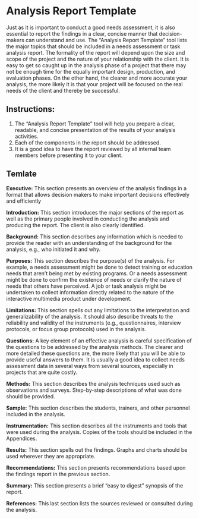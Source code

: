 # Analysis Report Template

Just as it is important to conduct a good needs assessment, it is also essential to report the findings in a clear, concise manner that decision-makers can understand and use.  The “Analysis Report Template” tool lists the major topics that should be included in a needs assessment or task analysis report.  The formality of the report will depend upon the size and scope of the project and the nature of your relationship with the client.  It is easy to get so caught up in the analysis phase of a project that there may not be enough time for the equally important design, production, and evaluation phases.  On the other hand, the clearer and more accurate your analysis, the more likely it is that your project will be focused on the real needs of the client and thereby be successful.

## Instructions:
1.	The “Analysis Report Template” tool will help you prepare a clear, readable, and concise presentation of the results of your analysis activities.  
2.	Each of the components in the report should be addressed.
3.	It is a good idea to have the report reviewed by all internal team members before presenting it to your client.

## Temlate 

**Executive:**  This section presents an overview of the analysis findings in a format that allows decision makers to make important decisions effectively and efficiently

**Introduction:**  This section introduces the major sections of the report as well as the primary people involved in conducting the analysis and producing the report.  The client is also clearly identified.  

**Background:**  This section describes any information which is needed to provide the reader with an understanding of the background for the analysis, e.g., who initiated it and why. 

**Purposes:**  This section describes the purpose(s) of the analysis.  For example, a needs assessment might be done to detect training or education needs that aren’t being met by existing programs.  Or a needs assessment might be done to confirm the existence of needs or clarify the nature of needs that others have perceived.  A job or task analysis might be undertaken to collect information directly related to the nature of the interactive multimedia product under development.  

**Limitations:**  This section spells out any limitations to the interpretation and generalizability of the analysis.  It should also describe threats to the reliability and validity of the instruments (e.g., questionnaires, interview protocols, or focus group protocols) used in the analysis.

**Questions:**  A key element of an effective analysis is careful specification of the questions to be addressed by the analysis methods.  The clearer and more detailed these questions are, the more likely that you will be able to provide useful answers to them.  It is usually a good idea to collect needs assessment data in several ways from several sources, especially in projects that are quite costly.  

**Methods:**  This section describes the analysis techniques used such as observations and surveys.  Step-by-step descriptions of what was done should be provided.  

**Sample:**  This section describes the students, trainers, and other personnel included in the analysis.

**Instrumentation:**  This section describes all the instruments and tools that were used during the analysis.  Copies of the tools should be included in the Appendices.  

**Results:**  This section spells out the findings.  Graphs and charts should be used wherever they are appropriate.  

**Recommendations:**  This section presents recommendations based upon the findings report in the previous section.

**Summary:**  This section presents a brief “easy to digest” synopsis of the report.

**References:**  This last section lists the sources reviewed or consulted during the analysis.  


